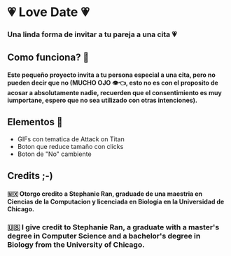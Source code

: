 # 💗 Love Date 💗

### Una linda forma de invitar a tu pareja a una cita 💗

## Como funciona? 💌

#### Este pequeño proyecto invita a tu persona especial a una cita, pero no pueden decir que no (MUCHO OJO 👁️👈, esto no es con el proposito de acosar a absolutamente nadie, recuerden que el consentimiento es muy iumportane, espero que no sea utilizado con otras intenciones).

## Elementos 🎏
- GIFs con tematica de Attack on Titan
- Boton que reduce tamaño con clicks
- Boton de "No" cambiente

## Credits ;-)

#### 🇲🇽  Otorgo credito a Stephanie Ran, graduade de una maestria en Ciencias de la Computacion y licenciada en Biologia en la Universidad de Chicago.

###  🇺🇸  I give credit to Stephanie Ran, a graduate with a master's degree in Computer Science and a bachelor's degree in Biology from the University of Chicago.
